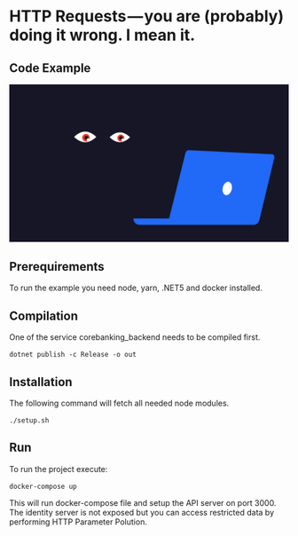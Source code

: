 # HTTP Requests — you are (probably) doing it wrong. I mean it.
## Code Example
![Cover Photo](./cover.png)

## Prerequirements
To run the example you need node, yarn, .NET5 and docker installed.

## Compilation
One of the service corebanking_backend needs to be compiled first.
```
dotnet publish -c Release -o out
```

## Installation
The following command will fetch all needed node modules.
```
./setup.sh
```

## Run
To run the project execute:
```
docker-compose up
```

This will run docker-compose file and setup the API server on port 3000. The identity server is not
exposed but you can access restricted data by performing HTTP Parameter Polution.

